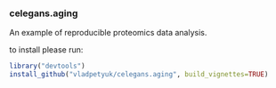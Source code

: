### celegans.aging
An example of reproducible proteomics data analysis.

to install please run:
```r
library("devtools")
install_github("vladpetyuk/celegans.aging", build_vignettes=TRUE)
```
